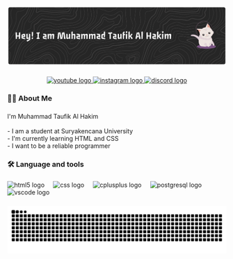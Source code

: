 


<!--
**taufikalhkim21/taufikalhkim21** is a ✨ _special_ ✨ repository because its `README.md` (this file) appears on your GitHub profile.

Here are some ideas to get you started:

- 🔭 I’m studying ...
- 🌱 I’m currently learning ...
- 👯 I’m looking to collaborate on ...
- 🤔 I’m looking for help with ...
- 💬 Ask me about ...
- 📫 How to reach me: ...
- 😄 Pronouns: ...
- ⚡ Fun fact: ...
- #### I’m studying ...
<img src="https://img.shields.io/badge/HTML5-E34F26?style=for-the-badge&logo=html5&logoColor=white" /> <img src="https://img.shields.io/badge/CSS3-1572B6?style=for-the-badge&logo=css3&logoColor=white" /> <img src="https://img.shields.io/badge/C%2B%2B-00599C?style=for-the-badge&logo=c%2B%2B&logoColor=white" />

- #### My social media ...
![https://instagram.com/taufikalhkim21_](https://img.shields.io/badge/Instagram-E4405F?style=for-the-badge&logo=instagram&logoColor=white) ![https://www.tiktok.com/@allday2106_](https://img.shields.io/badge/TikTok-000000?style=for-the-badge&logo=tiktok&logoColor=whitehttps://img.shields.io/badge/TikTok-000000?style=for-the-badge&logo=tiktok&logoColor=white)

![anime](https://media1.giphy.com/media/v1.Y2lkPTc5MGI3NjExNHVuZGc2ODJucXNjaXBubmMzYTBvNXBzanAyZzMydG4zNzNnMGszMSZlcD12MV9pbnRlcm5hbF9naWZfYnlfaWQmY3Q9Zw/4Ev0Ari2Nd9io/giphy.gif)-->



![taufikalhkim21](img/github-header-banner.png)

###

<div align="center">
  <a href="https://www.youtube.com/@taufikalhkim21_" target="_blank">
    <img src="https://img.shields.io/static/v1?message=Youtube&logo=youtube&label=&color=FF0000&logoColor=white&labelColor=&style=for-the-badge" height="25" alt="youtube logo"  />
  </a>
  <a href="https://www.instagram.com/taufikalhkim21_/" target="_blank">
    <img src="https://img.shields.io/static/v1?message=Instagram&logo=instagram&label=&color=E4405F&logoColor=white&labelColor=&style=for-the-badge" height="25" alt="instagram logo"  />
  </a>
  <a href="https://discord.com/users/377404312768217088" target="_blank">
    <img src="https://img.shields.io/static/v1?message=Discord&logo=discord&label=&color=7289DA&logoColor=white&labelColor=&style=for-the-badge" height="25" alt="discord logo"  />
  </a>
</div>

###




<h3 align="left">👩‍💻  About Me</h3>

###

<p align="left">I'm Muhammad Taufik Al Hakim<br><br>- I am a student at Suryakencana University<br>- I'm currently learning HTML and CSS<br>-  I want to be a reliable programmer</p>

###

<h3 align="left">🛠 Language and tools</h3>

###

<div align="left">
  <img src="https://cdn.jsdelivr.net/gh/devicons/devicon/icons/html5/html5-original.svg" height="40" alt="html5 logo"  />
  <img width="12" />
  <img src="https://cdn.jsdelivr.net/gh/devicons/devicon/icons/css3/css3-original.svg" height="40" alt="css logo"  />
  <img width="12" />
  <img src="https://cdn.jsdelivr.net/gh/devicons/devicon/icons/cplusplus/cplusplus-original.svg" height="40" alt="cplusplus logo"  />
  <img width="12" />
  <img src="https://cdn.jsdelivr.net/gh/devicons/devicon/icons/postgresql/postgresql-original.svg" height="40" alt="postgresql logo"  />
  <img width="12" />
  <img src="https://cdn.jsdelivr.net/gh/devicons/devicon/icons/vscode/vscode-original.svg" height="40" alt="vscode logo"  />
</div>

###

<img src="https://raw.githubusercontent.com/taufikalhkim21/taufikalhkim21/output/snake.svg" alt="Snake animation" />

###